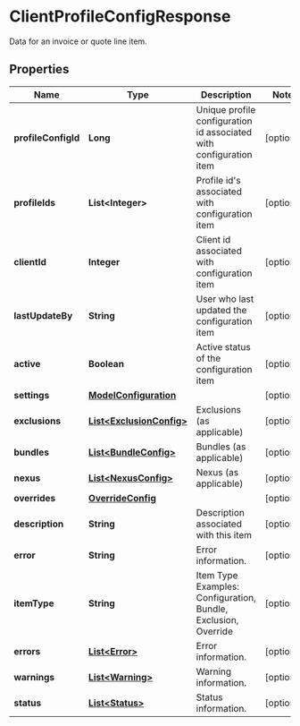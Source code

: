 

# ClientProfileConfigResponse

Data for an invoice or quote line item.
## Properties

Name | Type | Description | Notes
------------ | ------------- | ------------- | -------------
**profileConfigId** | **Long** | Unique profile configuration id associated with configuration item |  [optional]
**profileIds** | **List&lt;Integer&gt;** | Profile id&#39;s associated with configuration item |  [optional]
**clientId** | **Integer** | Client id associated with configuration item |  [optional]
**lastUpdateBy** | **String** | User who last updated the configuration item |  [optional]
**active** | **Boolean** | Active status of the configuration item |  [optional]
**settings** | [**ModelConfiguration**](ModelConfiguration.md) |  |  [optional]
**exclusions** | [**List&lt;ExclusionConfig&gt;**](ExclusionConfig.md) | Exclusions (as applicable) |  [optional]
**bundles** | [**List&lt;BundleConfig&gt;**](BundleConfig.md) | Bundles (as applicable) |  [optional]
**nexus** | [**List&lt;NexusConfig&gt;**](NexusConfig.md) | Nexus (as applicable) |  [optional]
**overrides** | [**OverrideConfig**](OverrideConfig.md) |  |  [optional]
**description** | **String** | Description associated with this item |  [optional]
**error** | **String** | Error information. |  [optional]
**itemType** | **String** | Item Type  Examples:    Configuration, Bundle, Exclusion, Override |  [optional]
**errors** | [**List&lt;Error&gt;**](Error.md) | Error information. |  [optional]
**warnings** | [**List&lt;Warning&gt;**](Warning.md) | Warning information. |  [optional]
**status** | [**List&lt;Status&gt;**](Status.md) | Status information. |  [optional]



